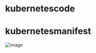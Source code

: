 # kubernetescode
# kubernetesmanifest

![image](https://github.com/TranHuyHoang2001/kubernetescode/assets/93071557/2aaf4489-f892-4851-a00c-5c9a1602da22)

